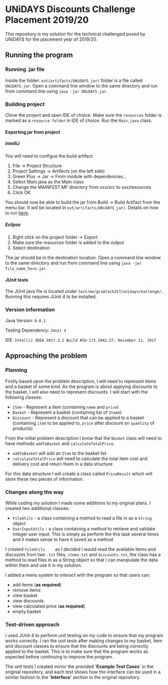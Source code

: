 # UNiDAYS Discounts Challenge Placement 2019/20
This repository is my solution for the technical challenged posed by UNiDAYS for the placement year of 2019/20.

## Running the program
### Running .jar file
Inside the folder: `out/artifacts/UNiDAYS_jar/` folder is a file called `UNiDAYS.jar`. Open a command line window to the same directory and run from command line using `java -jar UNiDAYS.jar`.
### Building project
Clone the project and open IDE of choice. Make sure the `resources` folder is marked as a `resource folder` in IDE of choice. Run the `Main.java` class.

#### Exporting jar from project
##### IntelliJ
You will need to configue the bulid artifact.
1. File -> Project Structure
2. Project Settings -> Artifects (on the left side)
3. Green Plus -> Jar -> From module with dependencies...
4. Select Main.java as the Main class
5. Change the MAINFEST.MF directory from xxx/src to xxx/resources
6. Click OK

You should now be able to build the jar from Build -> Build Artifact from the menu bar. It will be located in `out/artifacts/UNiDAYS_jar/`. Details on how to run [here](#running-.jar-file).

##### Eclipse
1. Right click on the project folder -> Export
2. Make sure the resources folder is added to the output
3. Select destination

The jar should be in the destination location. Open a command line window to the same directory and run from command line using `java -jar file_name_here.jar`.

#### JUnit tests
The JUnit java file is located under `test/me/grimlock257/unidayschallenge/`. Running this requires JUnit 4 to be installed.
### Version information
Java Version: `9.0.1`

Testing Dependency: `JUnit 4`

IDE: `IntelliJ IDEA 2017.3.1 Build #IU-173.3942.27, December 11, 2017`

## Approaching the problem
### Planning
Firstly based upon the problem description, I will need to represent items and a basket of some kind. As the program is about applying discounts to the basket, I will also need to represent discounts. I will start with the following classes:
- `Item` - Represent a item (containing `name` and `price`)
- `Basket` - Represent a basket (containing list of `Item`s)
- `Discount` - Represent a discount that can be applied to a basket (containing `item` to be applied to, `price` after discount on `quantity` of products)

From the initial problem description I know that the `Basket` class will need to have methods `addToBasket` and `calculateTotalPrice`.
- `addToBasket` will add an `Item` to the basket list
- `calculateTotalPrice` will need to calculate the total item cost and delivery cost and return them in a data structure

For this data structure I will create a class called `PriceResult` which will store these two pieces of information.

### Changes along the way
While coding my solution I made some additions to my original plans. I created two additional classes:
- `FileUtils` - a class containing a method to read a file in as a `String` object
- `UserInputUtils` - a class containing a method to retrieve and validate integer user input. This is simply as  perform the this task several times and it makes sense to have it saved as a method

I created `FileUtils	` as I decided I would read the available items and discounts from two `.txt` files, `items.txt` and `discounts.txt`, the class has a method to read files in as a String object so that I can manipulate the data within them and use it in my solution.

I added a menu system to interact with the program so that users can:
- add items (**as required**)
- remove items
- view basket
- view discounts
- view calculated price (**as required**)
- empty basket

### Test-driven approach
I used JUnit 4 to perform unit testing on my code to ensure that my program works correctly. I ran the unit tests after making changes to my basket, item and discount classes to ensure that the discounts are being correctly applied to the basket. This is to make sure that the program works as expected before continuing to improve the program.

The unit tests I created mirror the provided '**Example Test Cases**' in the original repository, and each test shows how the interface can be used in a similar fashion to the '**Interface**' section in the original repository.
